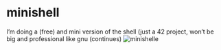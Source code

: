 # minishell
I’m doing a (free) and mini version of the shell (just a 42 project, won’t be big and professional like gnu
(continues)
![minishelle](https://github.com/kursatpolatci/minishell/assets/89658856/8cd11343-43f8-430b-ac8f-d9426fe1e083)

